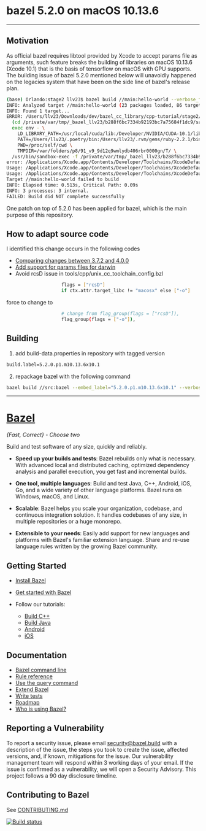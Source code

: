 <!-- markdownlint-disable MD033 -->
<!-- markdownlint-disable MD004 -->
<!-- markdownlint-disable MD029 -->
# bazel 5.2.0 on macOS 10.13.6

--------------------------------------------------------------------------------

## Motivation

As official bazel requires libtool provided by Xcode to accept params file as arguments, such feature breaks the building of libraries on macOS 10.13.6 (Xcode 10.1) that is the basis of tensorflow on macOS with GPU supports.  The building issue of bazel 5.2.0 mentioned below will unavoidly happened on the legacies system that have been on the side line of bazel's release plan.

```bash
(base) Orlando:stage2 llv23$ bazel build //main:hello-world --verbose_failures --sandbox_debug
INFO: Analyzed target //main:hello-world (23 packages loaded, 86 targets configured).
INFO: Found 1 target...
ERROR: /Users/llv23/Downloads/dev/bazel_cc_library/cpp-tutorial/stage2/main/BUILD:3:11: Linking main/libhello-greet.a failed: (Exit 1): sandbox-exec failed: error executing command 
  (cd /private/var/tmp/_bazel_llv23/b288f6bc7334b92193bc7a75684f1dc9/sandbox/darwin-sandbox/14/execroot/__main__ && \
  exec env - \
    LD_LIBRARY_PATH=/usr/local/cuda/lib:/Developer/NVIDIA/CUDA-10.1/lib:/usr/local/cuda/extras/CUPTI/lib:/usr/local/opt/boost-python3/lib:/usr/local/opt/open-mpi/lib:/usr/local/Cellar/libomp/10.0.0/lib:/usr/local/Cellar/rdkit20210304/lib:/Users/llv23/opt/miniconda3/lib:/usr/local/openmm/lib:/usr/local/sox/lib:/Users/llv23/opt/intel/oneapi/mkl/latest/lib:/usr/local/lib \
    PATH=/Users/llv23/.poetry/bin:/Users/llv23/.rvm/gems/ruby-2.2.1/bin:/Users/llv23/.rvm/gems/ruby-2.2.1@global/bin:/Users/llv23/.rvm/rubies/ruby-2.2.1/bin:/Library/Frameworks/Python.framework/Versions/3.7/bin:/Library/Frameworks/Python.framework/Versions/3.6/bin:/Users/llv23/opt/miniconda3/bin:/Users/llv23/opt/miniconda3/condabin:/usr/local/sox/bin:/Users/llv23/.local/bin:/usr/local/cuda/lib:/Developer/NVIDIA/CUDA-10.1/lib:/usr/local/cuda/extras/CUPTI/lib:/usr/local/opt/boost-python3/lib:/usr/local/opt/open-mpi/lib:/usr/local/Cellar/libomp/10.0.0/lib:/usr/local/Cellar/rdkit20210304/lib:/usr/local/Cellar/spark/bin:/Library/TeX/texbin:/usr/local/sbin:/usr/local/cuda/bin:/Developer/NVIDIA/CUDA-10.1/bin:/Applications/Xcode.app/Contents/Developer/Toolchains/XcodeDefault.xctoolchain/usr/bin:/usr/local/opt/openssl/bin:/usr/local/opt/node@6/bin:/usr/local/protobuf/bin:/usr/local/opt/scala/bin:/usr/local/bin/vmware/Library:/Users/llv23/Documents/orlando_innovation/homekits_sol/mongodb/bin:/Library/Frameworks/GDAL.framework/Programs:/Users/llv23/Documents/02_apple_programming/06_classdump:/Applications/VirtualBox.app/Contents:/Users/llv23/Documents/04_linuxc/07_redis/redis-2.6.13/src:/Users/llv23/npm-global/bin:/usr/local/bin:/usr/bin:/bin:/usr/sbin:/sbin:/Library/TeX/texbin:/usr/local/share/dotnet:/opt/X11/bin:/Users/llv23/.rvm/bin \
    PWD=/proc/self/cwd \
    TMPDIR=/var/folders/p8/91_v9_9d12q9wmlydb406rbr0000gn/T/ \
  /usr/bin/sandbox-exec -f /private/var/tmp/_bazel_llv23/b288f6bc7334b92193bc7a75684f1dc9/sandbox/darwin-sandbox/14/sandbox.sb /var/tmp/_bazel_llv23/install/0c7899cb691a00c6ca493ede5765e1af/process-wrapper '--timeout=0' '--kill_delay=15' /usr/bin/libtool @bazel-out/darwin-fastbuild/bin/main/libhello-greet.a-2.params)
error: /Applications/Xcode.app/Contents/Developer/Toolchains/XcodeDefault.xctoolchain/usr/bin/libtool: no output file specified (specify with -o output)
Usage: /Applications/Xcode.app/Contents/Developer/Toolchains/XcodeDefault.xctoolchain/usr/bin/libtool -static [-] file [...] [-filelist listfile[,dirname]] [-arch_only arch] [-sacLT] [-no_warning_for_no_symbols]
Usage: /Applications/Xcode.app/Contents/Developer/Toolchains/XcodeDefault.xctoolchain/usr/bin/libtool -dynamic [-] file [...] [-filelist listfile[,dirname]] [-arch_only arch] [-o output] [-install_name name] [-compatibility_version #] [-current_version #] [-seg1addr 0x#] [-segs_read_only_addr 0x#] [-segs_read_write_addr 0x#] [-seg_addr_table <filename>] [-seg_addr_table_filename <file_system_path>] [-all_load] [-noall_load]
Target //main:hello-world failed to build
INFO: Elapsed time: 0.513s, Critical Path: 0.09s
INFO: 3 processes: 3 internal.
FAILED: Build did NOT complete successfully
```

One patch on top of 5.2.0 has been applied for bazel, which is the main purpose of this repository.

## How to adapt source code

I identified this change occurs in the following codes

* [Comparing changes between 3.7.2 and 4.0.0](https://github.com/bazelbuild/bazel/compare/3.7.2...4.0.0)
* [Add support for params files for darwin](https://github.com/bazelbuild/bazel/commit/d3fc253a49a00c34408bbaf5378376cbcea1c5c9)
* Avoid rcsD issue in tools/cpp/unix_cc_toolchain_config.bzl

```bash
                    flags = ["rcsD"] 
                    if ctx.attr.target_libc != "macosx" else ["-o"]
```

force to change to

```bash
                    # change from flag_group(flags = ["rcsD"]),
                    flag_group(flags = ["-o"]),
```

## Building

1. add build-data.properties in repository with tagged version

```bash
build.label=5.2.0.p1.m10.13.6x10.1
```

2. repackage bazel with the following command

```bash
bazel build //src:bazel --embed_label="5.2.0.p1.m10.13.6x10.1" --verbose_failures
```

--------------------------------------------------------------------------------

# [Bazel](https://bazel.build)

*{Fast, Correct} - Choose two*

Build and test software of any size, quickly and reliably.

* **Speed up your builds and tests**:
  Bazel rebuilds only what is necessary.
  With advanced local and distributed caching, optimized dependency analysis and
  parallel execution, you get fast and incremental builds.

* **One tool, multiple languages**: Build and test Java, C++, Android, iOS, Go,
  and a wide variety of other language platforms. Bazel runs on Windows, macOS,
  and Linux.

* **Scalable**: Bazel helps you scale your organization, codebase, and
  continuous integration solution. It handles codebases of any size, in multiple
  repositories or a huge monorepo.

* **Extensible to your needs**: Easily add support for new languages and
  platforms with Bazel's familiar extension language. Share and re-use language
  rules written by the growing Bazel community.

## Getting Started

  * [Install Bazel](https://docs.bazel.build/install.html)
  * [Get started with Bazel](https://docs.bazel.build/getting-started.html)
  * Follow our tutorials:

    - [Build C++](https://docs.bazel.build/tutorial/cpp.html)
    - [Build Java](https://docs.bazel.build/tutorial/java.html)
    - [Android](https://docs.bazel.build/tutorial/android-app.html)
    - [iOS](https://docs.bazel.build/tutorial/ios-app.html)

## Documentation

  * [Bazel command line](https://docs.bazel.build/user-manual.html)
  * [Rule reference](https://docs.bazel.build/be/overview.html)
  * [Use the query command](https://docs.bazel.build/query.html)
  * [Extend Bazel](https://docs.bazel.build/skylark/concepts.html)
  * [Write tests](https://docs.bazel.build/test-encyclopedia.html)
  * [Roadmap](https://bazel.build/roadmap.html)
  * [Who is using Bazel?](https://github.com/bazelbuild/bazel/wiki/Bazel-Users)

## Reporting a Vulnerability

To report a security issue, please email security@bazel.build with a description
of the issue, the steps you took to create the issue, affected versions, and, if
known, mitigations for the issue. Our vulnerability management team will respond
within 3 working days of your email. If the issue is confirmed as a
vulnerability, we will open a Security Advisory. This project follows a 90 day
disclosure timeline.

## Contributing to Bazel

See [CONTRIBUTING.md](CONTRIBUTING.md)

[![Build status](https://badge.buildkite.com/1fd282f8ad98c3fb10758a821e5313576356709dd7d11e9618.svg?status=master)](https://ci.bazel.build)
